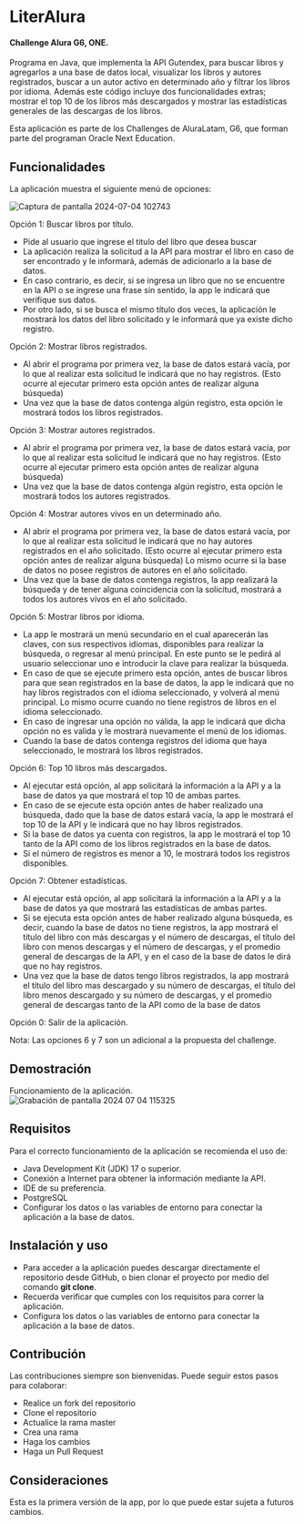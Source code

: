 # LiterAlura
#### Challenge Alura G6, ONE.
Programa en Java, que implementa la API Gutendex, para buscar libros y agregarlos a una base de datos local, visualizar los libros y autores registrados, buscar a un autor activo en determinado año y filtrar los libros por idioma. 
Además este código incluye dos funcionalidades extras; mostrar el top 10 de los libros más descargados y mostrar las estadísticas generales de las descargas de los libros.

Esta aplicación es parte de los Challenges de AluraLatam, G6, que forman parte del programan Oracle Next Education.

## Funcionalidades
La aplicación muestra el siguiente menú de opciones:

![Captura de pantalla 2024-07-04 102743](https://github.com/Avfyra/ChallengeAluraG6LiterAluraByLLCR/assets/159713105/7d6c4d02-01bd-4fc0-b2f2-e68d83d8728b)


Opción 1: Buscar libros por título.
+ Pide al usuario que ingrese el titulo del libro que desea buscar
+ La aplicación realiza la solicitud a la API para mostrar el libro en caso de ser encontrado y le informará, además de adicionarlo a la base de datos. 
+ En caso contrario, es decir, si se ingresa un libro que no se encuentre en la API o se ingrese una frase sin sentido, la app le indicará que verifique sus datos.
+ Por otro lado, si se busca el mismo título dos veces, la aplicación le mostrará los datos del libro solicitado y le informará que ya existe dicho registro.

Opción 2: Mostrar libros registrados.
+ Al abrir el programa por primera vez, la base de datos estará vacía, por lo que al realizar esta solicitud le indicará que no hay registros. (Esto ocurre al ejecutar primero esta opción antes de realizar alguna búsqueda)
+ Una vez que la base de datos contenga algún registro, esta opción le mostrará todos los libros registrados.

Opción 3: Mostrar autores registrados.
+ Al abrir el programa por primera vez, la base de datos estará vacía, por lo que al realizar esta solicitud le indicará que no hay registros. (Esto ocurre al ejecutar primero esta opción antes de realizar alguna búsqueda)
+ Una vez que la base de datos contenga algún registro, esta opción le mostrará todos los autores registrados.

Opción 4: Mostrar autores vivos en un determinado año.
+ Al abrir el programa por primera vez, la base de datos estará vacía, por lo que al realizar esta solicitud le indicará que no hay autores registrados en el año solicitado. (Esto ocurre al ejecutar primero esta opción antes de realizar alguna búsqueda)
  Lo mismo ocurre si la base de datos no posee registros de autores en el año solicitado.
+ Una vez que la base de datos contenga registros, la app realizará la búsqueda y de tener alguna coincidencia con la solicitud, mostrará a todos los autores vivos en el año solicitado.

Opción 5: Mostrar libros por idioma.
+ La app le mostrará un menú secundario en el cual aparecerán las claves, con sus respectivos idiomas, disponibles para realizar la búsqueda, o regresar al menú principal. En este punto se le pedirá al usuario seleccionar uno e introducir la clave para realizar la búsqueda.
+ En caso de que se ejecute primero esta opción, antes de buscar libros para que sean registrados en la base de datos, la app le indicará que no hay libros registrados con el idioma seleccionado, y volverá al menú principal.
  Lo mismo ocurre cuando no tiene registros de libros en el idioma seleccionado. 
+ En caso de ingresar una opción no válida, la app le indicará que dicha opción no es valida y le mostrará nuevamente el menú de los idiomas.
+ Cuando la base de datos contenga registros del idioma que haya seleccionado, le mostrará los libros registrados.

Opción 6: Top 10 libros más descargados.
+ Al ejecutar está opción, al app solicitará la información a la API y a la base de datos ya que mostrará el top 10 de ambas partes.
+ En caso de se ejecute esta opción antes de haber realizado una búsqueda, dado que la base de datos estará vacía, la app le mostrará el top 10 de la API y le indicará que no hay libros registrados.
+ Si la base de datos ya cuenta con registros, la app le mostrará el top 10 tanto de la API como de los libros registrados en la base de datos.
+ Si el número de registros es menor a 10, le mostrará todos los registros disponibles.

Opción 7: Obtener estadísticas.
+ Al ejecutar está opción, al app solicitará la información a la API y a la base de datos ya que mostrará las estadísticas de ambas partes.
+ Si se ejecuta esta opción antes de haber realizado alguna búsqueda, es decir, cuando la base de datos no tiene registros, la app mostrará el título del libro con más descargas y el número de descargas, el título del libro con menos descargas y el número de descargas, y el promedio general de descargas de la API, y en el caso de la base de datos le dirá que no hay registros. 
+ Una vez que la base de datos tengo libros registrados, la app mostrará el título del libro mas descargado y su número de descargas, el título del libro menos descargado y su número de descargas, y el promedio general de descargas tanto de la API como de la base de datos

Opción 0: Salir de la aplicación.

Nota: Las opciones 6 y 7 son un adicional a la propuesta del challenge. 

## Demostración 
Funcionamiento de la aplicación. 
![Grabación de pantalla 2024 07 04 115325](https://github.com/Avfyra/ChallengeAluraG6LiterAluraByLLCR/assets/159713105/7a7232d5-29c8-459d-bda9-b88ecdc48d81)

## Requisitos
Para el correcto funcionamiento de la aplicación se recomienda el uso de:
+ Java Development Kit (JDK) 17 o superior.
+ Conexión a Internet para obtener la información mediante la API.
+ IDE de su preferencia.
+ PostgreSQL
+ Configurar los datos o las variables de entorno para conectar la aplicación a la base de datos.

## Instalación y uso
+ Para acceder a la aplicación puedes descargar directamente el repositorio desde GitHub, o bien clonar el proyecto por medio del comando **git clone**.
+ Recuerda verificar que cumples con los requisitos para correr la aplicación.
+ Configura los datos o las variables de entorno para conectar la aplicación a la base de datos.

## Contribución
Las contribuciones siempre son bienvenidas. Puede seguir estos pasos para colaborar:
+ Realice un fork del repositorio
+ Clone el repositorio
+ Actualice la rama master
+ Crea una rama
+ Haga los cambios
+ Haga un Pull Request

## Consideraciones
Esta es la primera versión de la app, por lo que puede estar sujeta a futuros cambios. 

